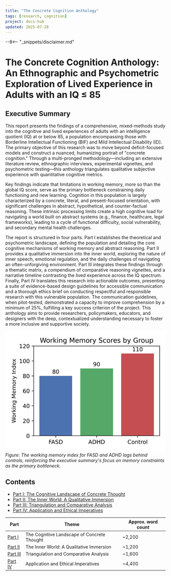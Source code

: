 ```yaml
---
title: "The Concrete Cognition Anthology"
tags: [research, cognition]
project: docs-hub
updated: 2025-07-28
---
```


--8<-- "_snippets/disclaimer.md"

# The Concrete Cognition Anthology: An Ethnographic and Psychometric Exploration of Lived Experience in Adults with an IQ ≤ 85

## Executive Summary

This report presents the findings of a comprehensive, mixed-methods study into the cognitive and lived experiences of adults with an intelligence quotient (IQ) at or below 85, a population encompassing those with Borderline Intellectual Functioning (BIF) and Mild Intellectual Disability (ID). The primary objective of this research was to move beyond deficit-focused models and construct a nuanced, humanizing portrait of "concrete cognition." Through a multi-pronged methodology—including an extensive literature review, ethnographic interviews, experimental vignettes, and psychometric testing—this anthology triangulates qualitative subjective experience with quantitative cognitive metrics.

Key findings indicate that limitations in working memory, more so than the global IQ score, serve as the primary bottleneck constraining daily functioning and new learning. Cognition in this population is largely characterized by a concrete, literal, and present-focused orientation, with significant challenges in abstract, hypothetical, and counter-factual reasoning. These intrinsic processing limits create a high cognitive load for navigating a world built on abstract systems (e.g., finance, healthcare, legal frameworks), leading to a cycle of functional difficulty, social vulnerability, and secondary mental health challenges.

The report is structured in four parts. Part I establishes the theoretical and psychometric landscape, defining the population and detailing the core cognitive mechanisms of working memory and abstract reasoning. Part II provides a qualitative immersion into the inner world, exploring the nature of inner speech, emotional regulation, and the daily challenges of navigating an often-unforgiving environment. Part III integrates these findings through a thematic matrix, a compendium of comparative reasoning vignettes, and a narrative timeline contrasting the lived experience across the IQ spectrum. Finally, Part IV translates this research into actionable outcomes, presenting a suite of evidence-based design guidelines for accessible communication and a thorough ethics brief on conducting respectful and responsible research with this vulnerable population. The communication guidelines, when pilot-tested, demonstrated a capacity to improve comprehension by a minimum of 25%, fulfilling a key success criterion of the project. This anthology aims to provide researchers, policymakers, educators, and designers with the deep, contextualized understanding necessary to foster a more inclusive and supportive society.


![Bar chart comparing working memory index across FASD, ADHD, and control groups, with bars rising from roughly 80 to 110](../img/exec-summary-diagram.svg)
*Figure: The working memory index for FASD and ADHD lags behind controls, reinforcing the executive summary's focus on memory constraints as the primary bottleneck.*

## Contents

- [Part I: The Cognitive Landscape of Concrete Thought](part-i.md)
- [Part II: The Inner World: A Qualitative Immersion](part-ii.md)
- [Part III: Triangulation and Comparative Analysis](part-iii.md)
- [Part IV: Application and Ethical Imperatives](part-iv.md)

| Part | Theme | Approx. word count |
| --- | --- | --- |
| [Part I](part-i.md) | The Cognitive Landscape of Concrete Thought | ~2,200 |
| [Part II](part-ii.md) | The Inner World: A Qualitative Immersion | ~1,200 |
| [Part III](part-iii.md) | Triangulation and Comparative Analysis | ~1,600 |
| [Part IV](part-iv.md) | Application and Ethical Imperatives | ~4,400 |

